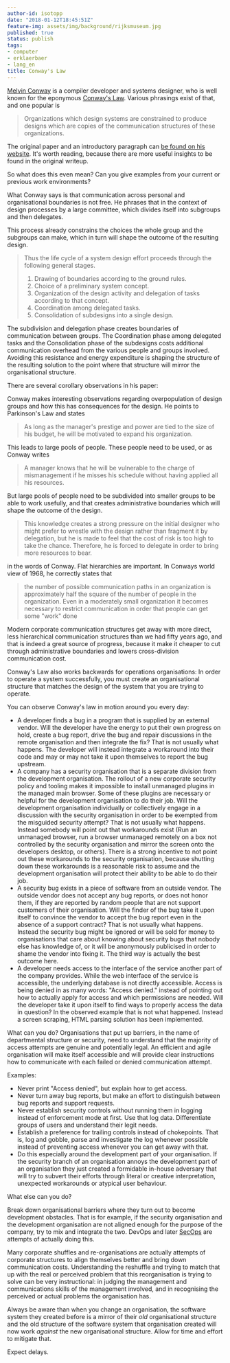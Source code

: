 ```yaml
---
author-id: isotopp
date: "2018-01-12T18:45:51Z"
feature-img: assets/img/background/rijksmuseum.jpg
published: true
status: publish
tags:
- computer
- erklaerbaer
- lang_en
title: Conway's Law
---
```

[Melvin Conway](https://en.wikipedia.org/wiki/Melvin_Conway) is a compiler
developer and systems designer, who is well known for the eponymous
[Conway's Law](https://en.wikipedia.org/wiki/Conway%27s_law). Various
phrasings exist of that, and one popular is

> Organizations which design systems are constrained to produce designs
> which are copies of the communication structures of these organizations.

The original paper and an introductory paragraph can [be found on his
website](http://www.melconway.com/Home/Committees_Paper.html). It's worth
reading, because there are more useful insights to be found in the original
writeup. 

So what does this even mean? Can you give examples from your current or
previous work environments?

What Conway says is that communication across personal and organisational
boundaries is not free. He phrases that in the context of design processes
by a large committee, which divides itself into subgroups and then
delegates. 

This process already constrains the choices the whole group and the
subgroups can make, which in turn will shape the outcome of the resulting
design.

> Thus the life cycle of a system design effort proceeds through the
> following general stages.
>
> 1. Drawing of boundaries according to the ground rules.
> 2. Choice of a preliminary system concept.
> 3. Organization of the design activity and delegation of tasks according to that concept.
> 4. Coordination among delegated tasks.
> 5. Consolidation of subdesigns into a single design.

The subdivision and delegation phase creates boundaries of communication
between groups. The Coordination phase among delegated tasks and the
Consolidation phase of the subdesigns costs additional communication
overhead from the various people and groups involved. 
Avoiding this resistance and energy expenditure is shaping the structure of
the resulting solution to the point where that structure will mirror the
organisational structure. 

There are several corollary observations in his paper: 

Conway makes interesting observations regarding overpopulation of design
groups and how this has consequences for the design. He points to
Parkinson's Law and states 

> As long as the manager's prestige and power are tied to the size of his
> budget, he will be motivated to expand his organization.

This leads to large pools of people. These people need to be used, or as
Conway writes 

> A manager knows that he will be vulnerable to the charge of mismanagement
> if he misses his schedule without having applied all his resources.

But large pools of people need to be subdivided into smaller groups to be
able to work usefully, and that creates administrative boundaries which will
shape the outcome of the design.

> This knowledge creates a strong pressure on the initial designer who might
> prefer to wrestle with the design rather than fragment it by delegation,
> but he is made to feel that the cost of risk is too high to take the
> chance. Therefore, he is forced to delegate in order to bring more
> resources to bear.

in the words of Conway. Flat hierarchies are important. In Conways world
view of 1968, he correctly states that 

> the number of possible communication paths in an organization is
> approximately half the square of the number of people in the organization.
> Even in a moderately small organization it becomes necessary to restrict
> communication in order that people can get some "work" done

Modern corporate communication structures get away with more direct, less
hierarchical communication structures than we had fifty years ago, and that
is indeed a great source of progress, because it make it cheaper to cut
through administrative boundaries and lowers cross-division communication
cost.

Conway's Law also works backwards for operations organisations: In order to
operate a system successfully, you must create an organisational structure
that matches the design of the system that you are trying to operate. 

You can observe Conway's law in motion around you every day:

- A developer finds a bug in a program that is supplied by an external
  vendor. Will the developer have the energy to put their own progress on
  hold, create a bug report, drive the bug and repair discussions in the
  remote organisation and then integrate the fix? That is not usually what
  happens. The developer will instead integrate a workaround into their code
  and may or may not take it upon themselves to report the bug upstream.
- A company has a security organisation that is a separate division from the
  development organisation. The rollout of a new corporate security policy
  and tooling makes it impossible to install unmanaged plugins in the
  managed main browser. Some of these plugins are necessary or helpful for
  the development organisation to do their job. Will the development
  organisation individually or collectively engage in a discussion with the
  security organisation in order to be exempted from the misguided security
  attempt? That is not usually what happens. Instead somebody will point out
  that workarounds exist (Run an unmanaged browser, run a browser unmanaged
  remotely on a box not controlled by the security organisation and mirror
  the screen onto the developers desktop, or others). There is a strong
  incentive to not point out these workarounds to the security organisation,
  because shutting down these workarounds is a reasonable risk to assume and
  the development organisation will protect their ability to be able to do
  their job.
- A security bug exists in a piece of software from an outside vendor. The
  outside vendor does not accept any bug reports, or does not honor them, if
  they are reported by random people that are not support customers of their
  organisation. Will the finder of the bug take it upon itself to convince
  the vendor to accept the bug report even in the absence of a support
  contract? That is not usually what happens. Instead the security bug might
  be ignored or will be sold for money to organisations that care about
  knowing about security bugs that nobody else has knowledge of, or it will
  be anonymously publicised in order to shame the vendor into fixing it. The
  third way is actually the best outcome here.
- A developer needs access to the interface of the service another part of
  the company provides. While the web interface of the service is
  accessible, the underlying database is not directly accessible. Access is
  being denied in as many words: "Access denied." instead of pointing out
  how to actually apply for access and which permissions are needed. Will
  the developer take it upon itself to find ways to properly access the data
  in question? In the observed example that is not what happened. Instead a
  screen scraping, HTML parsing solution has been implemented.

What can you do? Organisations that put up barriers, in the name of
departmental structure or security, need to understand that the majority of
access attempts are genuine and potentially legal. An efficient and agile
organisation will make itself accessible and will provide clear instructions
how to communicate with each failed or denied communication attempt.

Examples:

- Never print "Access denied", but explain how to get access.
- Never turn away bug reports, but make an effort to distinguish between bug
  reports and support requests.
- Never establish security controls without running them in logging instead
  of enforcement mode at first. Use that log data. Differentiate groups of
  users and understand their legit needs.
- Establish a preference for trailing controls instead of chokepoints. That
  is, log and gobble, parse and investigate the log whenever possible
  instead of preventing access whenever you can get away with that.
- Do this especially around the development part of your organisation. If the
  security branch of an organisation annoys the development part of an
  organisation they just created a formidable in-house adversary that will
  try to subvert their efforts through literal or creative interpretation,
  unexpected workarounds or atypical user behaviour.

What else can you do?

Break down organisational barriers where they turn out to become development
obstacles. That is for example, if the security organisation and the
development organisation are not aligned enough for the purpose of the
company, try to mix and integrate the two. 
DevOps and later
[SecOps](https://techbeacon.com/secops-how-security-devops-can-deliver-more-secure-software)
are attempts of actually doing this.

Many corporate shuffles and re-organisations are actually attempts of
corporate structures to align themselves better and bring down communication
costs. Understanding the reshuffle and trying to match that up with the real
or perceived problem that this reorganisation is trying to solve can be very
instructional: in judging the management and communications skills of the
management involved, and in recognising the perceived or actual problems the
organisation has.

Always be aware than when you change an organisation, the software system
they created before is a mirror of their _old_ organisational structure and
the old structure of the software system that organisation created will now
work _against_ the new organisational structure. Allow for time and effort
to mitigate that.

Expect delays.

